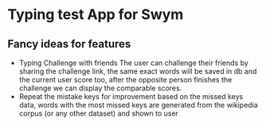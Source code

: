 # Typing test App for Swym

## Fancy ideas for features
- Typing Challenge with friends
    The user can challenge their friends by sharing the challenge link, the same exact words will be saved in db and the current user score too, after the opposite person finishes the challenge we can display the comparable scores.
- Repeat the mistake keys for improvement
    based on the missed keys data, words with the most missed keys are generated from the wikipedia corpus (or any other dataset) and shown to user
